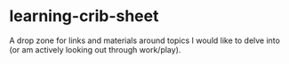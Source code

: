 # learning-crib-sheet
A drop zone for links and materials around topics I would like to delve into (or am actively looking out through work/play).

